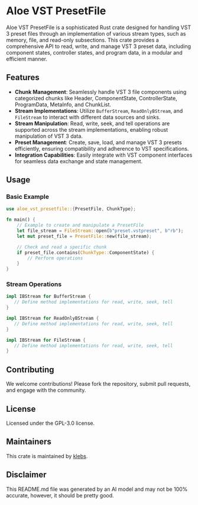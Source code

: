 # Aloe VST PresetFile

Aloe VST PresetFile is a sophisticated Rust crate designed for handling VST 3 preset files through an implementation of various stream types, such as memory, file, and read-only subsections. This crate provides a comprehensive API to read, write, and manage VST 3 preset data, including component states, controller states, and program data, in a modular and efficient manner.

## Features

- **Chunk Management**: Seamlessly handle VST 3 file components using categorized chunks like Header, ComponentState, ControllerState, ProgramData, MetaInfo, and ChunkList.
- **Stream Implementations**: Utilize `BufferStream`, `ReadOnlyBStream`, and `FileStream` to interact with different data sources and sinks.
- **Stream Manipulation**: Read, write, seek, and tell operations are supported across the stream implementations, enabling robust manipulation of VST 3 data.
- **Preset Management**: Create, save, load, and manage VST 3 presets efficiently, ensuring compatibility and adherence to VST specifications.
- **Integration Capabilities**: Easily integrate with VST component interfaces for seamless data exchange and state management.

## Usage

### Basic Example

```rust
use aloe_vst_presetfile::{PresetFile, ChunkType};

fn main() {
    // Example to create and manipulate a PresetFile
    let file_stream = FileStream::open(b"preset.vstpreset", b"rb");
    let mut preset_file = PresetFile::new(file_stream);

    // Check and read a specific chunk
    if preset_file.contains(ChunkType::ComponentState) {
        // Perform operations
    }
}
```

### Stream Operations
```rust
impl IBStream for BufferStream {
   // Define method implementations for read, write, seek, tell
}

impl IBStream for ReadOnlyBStream {
   // Define method implementations for read, write, seek, tell
}

impl IBStream for FileStream {
   // Define method implementations for read, write, seek, tell
}
```

## Contributing

We welcome contributions! Please fork the repository, submit pull requests, and engage with the community.

## License

Licensed under the GPL-3.0 license.

## Maintainers

This crate is maintained by [klebs](mailto:tpk3.mx@gmail.com).

## Disclaimer
This README.md file was generated by an AI model and may not be 100% accurate, however, it should be pretty good.
